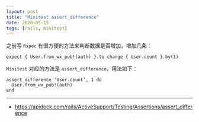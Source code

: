```yaml
---
layout: post
title: "Minitest assert_difference"
date: 2020-05-15
tags: [rails, minitest]
---
```


之前写 `Rspec` 有很方便的方法来判断数据是否增加，增加几条：

```
expect { User.from_wx_pub!(auth) }.to change { User.count }.by(1)
```

`Minitest` 对应的方法是 `assert_difference`，用法如下：

```
assert_difference 'User.count', 1 do
  User.from_wx_pub!(auth)
end
```

---

* https://apidock.com/rails/ActiveSupport/Testing/Assertions/assert_difference
